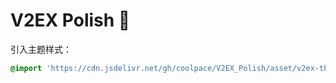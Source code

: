 # V2EX Polish 🚧

引入主题样式：

```css
@import 'https://cdn.jsdelivr.net/gh/coolpace/V2EX_Polish/asset/v2ex-theme-clean.min.css';
```
